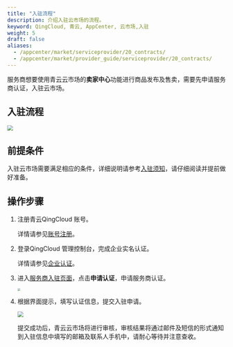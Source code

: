 ```yaml
---
title: "入驻流程"
description: 介绍入驻云市场的流程。
keyword: QingCloud, 青云, AppCenter, 云市场,入驻
weight: 5
draft: false
aliases:
  - /appcenter/market/serviceprovider/20_contracts/
  - /appcenter/market/provider_guide/serviceprovider/20_contracts/
---
```


服务商想要使用青云云市场的**卖家中心**功能进行商品发布及售卖，需要先申请服务商认证，入驻云市场。

## 入驻流程

<img src="../../../_images/apply_to_serviceprovider.png" style="zoom:80%;" />

## 前提条件

入驻云市场需要满足相应的条件，详细说明请参考[入驻须知](../10_prerequisite)，请仔细阅读并提前做好准备。

## 操作步骤

1. 注册青云QingCloud 账号。

   详情请参见[账号注册](/authorization/account/manual/user_signup/)。

2. 登录QingCloud 管理控制台，完成企业实名认证。

   详情请参见[企业认证](/authorization/account/manual/account_aut/account_boss/)。

3. 进入[服务商入驻页面](https://appcenter.qingcloud.com/partnership)，点击**申请认证**，申请服务商认证。

    <img src="../../../_images/serviceprovider_certificate.png" style="zoom:40%;" />

4. 根据界面提示，填写认证信息，提交入驻申请。

   <img src="../../../_images/serviceprovider_certificate_fill.png" style="zoom:80%;" />

   提交成功后，青云云市场将进行审核，审核结果将通过邮件及短信的形式通知到入驻信息中填写的邮箱及联系人手机中，请耐心等待并注意查收。



